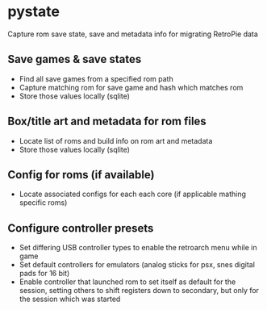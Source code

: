 # pystate
Capture rom save state, save and metadata info for migrating RetroPie data

## Save games & save states
- Find all save games from a specified rom path
- Capture matching rom for save game and hash which matches rom
- Store those values locally (sqlite)

## Box/title art and metadata for rom files
- Locate list of roms and build info on rom art and metadata
- Store those values locally (sqlite)

## Config for roms (if available)
- Locate associated configs for each each core (if applicable mathing specific roms)

## Configure controller presets
- Set differing USB controller types to enable the retroarch menu while in game
- Set default controllers for emulators (analog sticks for psx, snes digital pads for 16 bit)
- Enable controller that launched rom to set itself as default for the session, setting others to shift registers down to secondary, but only for the session which was started
